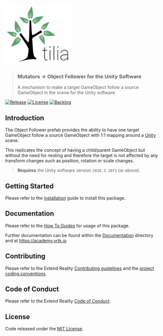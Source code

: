 [![Tilia logo][Tilia-Image]](#)

> ### Mutators -> Object Follower for the Unity Software
> A mechanism to make a target GameObject follow a source GameObject in the scene for the Unity software.

[![Release][Version-Release]][Releases]
[![License][License-Badge]][License]
[![Backlog][Backlog-Badge]][Backlog]

## Introduction

The Object Follower prefab provides the ability to have one target GameObject follow a source GameObject with 1:1 mapping around a [Unity] scene.

This replicates the concept of having a child/parent GameObject but without the need for nesting and therefore the target is not affected by any transform changes such as position, rotation or scale changes.

> **Requires** the Unity software version `2018.3.10f1` (or above).

## Getting Started

Please refer to the [installation] guide to install this package.

## Documentation

Please refer to the [How To Guides] for usage of this package.

Further documentation can be found within the [Documentation] directory and at https://academy.vrtk.io

## Contributing

Please refer to the Extend Reality [Contributing guidelines] and the [project coding conventions].

## Code of Conduct

Please refer to the Extend Reality [Code of Conduct].

## License

Code released under the [MIT License][License].

[License-Badge]: https://img.shields.io/github/license/ExtendRealityLtd/Tilia.Mutators.ObjectFollower.Unity.svg
[Version-Release]: https://img.shields.io/github/release/ExtendRealityLtd/Tilia.Mutators.ObjectFollower.Unity.svg
[project coding conventions]: https://github.com/ExtendRealityLtd/.github/blob/master/CONVENTIONS/UNITY3D.md

[Tilia-Image]: https://raw.githubusercontent.com/ExtendRealityLtd/related-media/main/github/readme/tilia.png
[License]: LICENSE.md
[Documentation]: Documentation/
[How To Guides]: Documentation/HowToGuides/
[Installation]: Documentation/HowToGuides/Installation/README.md
[Backlog]: http://tracker.vrtk.io
[Backlog-Badge]: https://img.shields.io/badge/project-backlog-78bdf2.svg
[Releases]: ../../releases
[Contributing guidelines]: https://github.com/ExtendRealityLtd/.github/blob/master/CONTRIBUTING.md
[Code of Conduct]: https://github.com/ExtendRealityLtd/.github/blob/master/CODE_OF_CONDUCT.md

[Unity]: https://unity3d.com/